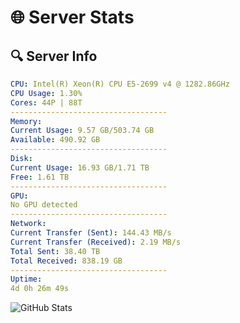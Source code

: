 # 🌐 Server Stats
## 🔍 Server Info
```yaml
CPU: Intel(R) Xeon(R) CPU E5-2699 v4 @ 1282.86GHz
CPU Usage: 1.30%
Cores: 44P | 88T
-----------------------------------
Memory:
Current Usage: 9.57 GB/503.74 GB
Available: 490.92 GB
-----------------------------------
Disk:
Current Usage: 16.93 GB/1.71 TB
Free: 1.61 TB
-----------------------------------
GPU:
No GPU detected
-----------------------------------
Network:
Current Transfer (Sent): 144.43 MB/s
Current Transfer (Received): 2.19 MB/s
Total Sent: 38.40 TB
Total Received: 838.19 GB
-----------------------------------
Uptime:
4d 0h 26m 49s
```
![GitHub Stats](https://img.shields.io/badge/Updated-2025-02-11_23:10:07-blue)